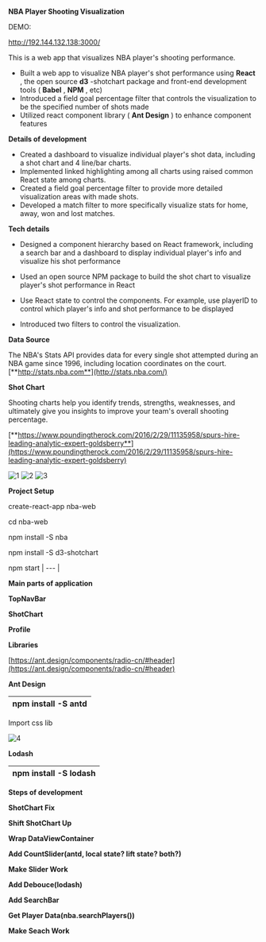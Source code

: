 **NBA Player Shooting Visualization**


DEMO:


http://192.144.132.138:3000/




This is a web app that visualizes NBA player&#39;s shooting performance.

- Built a web app to visualize NBA player&#39;s shot performance using **React** , the open source **d3** -shotchart package and front-end development tools ( **Babel** , **NPM** , etc)
- Introduced a field goal percentage filter that controls the visualization to be the specified number of shots made
- Utilized react component library ( **Ant Design** ) to enhance component features

**Details of development**

- Created a dashboard to visualize individual player&#39;s shot data, including a shot chart and 4 line/bar charts.
- Implemented linked highlighting among all charts using raised common React state among charts.
- Created a field goal percentage filter to provide more detailed visualization areas with made shots.
- Developed a match filter to more specifically visualize stats for home, away, won and lost matches.

**Tech details**

- Designed a component hierarchy based on React framework, including a search bar and a dashboard to display individual player&#39;s info and visualize his shot performance

- Used an open source NPM package to build the shot chart to visualize player&#39;s shot performance in React

- Use React state to control the components. For example, use playerID to control which player&#39;s info and shot performance to be displayed

- Introduced two filters to control the visualization.

**Data Source**

The NBA&#39;s Stats API provides data for every single shot attempted during an NBA game since 1996, including location coordinates on the court. [**http://stats.nba.com**](http://stats.nba.com/)

**Shot Chart**

Shooting charts help you identify trends, strengths, weaknesses, and ultimately give you insights to improve your team&#39;s overall shooting percentage.

[**https://www.poundingtherock.com/2016/2/29/11135958/spurs-hire-leading-analytic-expert-goldsberry**](https://www.poundingtherock.com/2016/2/29/11135958/spurs-hire-leading-analytic-expert-goldsberry)
 

![1](https://user-images.githubusercontent.com/6482545/37437692-10981ce6-27c5-11e8-8fc8-04756841fdf8.jpg)
![2](https://user-images.githubusercontent.com/6482545/37437693-10adbf9c-27c5-11e8-8258-478b3ebec0b9.jpg)
![3](https://user-images.githubusercontent.com/6482545/37437694-10bd9bec-27c5-11e8-98fe-0e2d0c976718.jpg)

**Project Setup**

create-react-app nba-web


cd nba-web

npm install -S nba


npm install -S d3-shotchart


npm start 
| --- |

**Main parts of application**

**TopNavBar**

**ShotChart**

**Profile**

**Libraries**

[https://ant.design/components/radio-cn/#header](https://ant.design/components/radio-cn/#header)

**Ant Design**

| npm install -S antd |
| --- |

Import css lib



![4](https://user-images.githubusercontent.com/6482545/37437695-10cf16f6-27c5-11e8-9c16-0e892870677d.jpg)


**Lodash**

| npm install -S lodash |
| --- |

**Steps of development**

**ShotChart Fix**

**Shift ShotChart Up**

**Wrap DataViewContainer**

**Add CountSlider(antd, local state? lift state? both?)**

**Make Slider Work**

**Add Debouce(lodash)**

**Add SearchBar**

**Get Player Data(nba.searchPlayers())**

**Make Seach Work**

